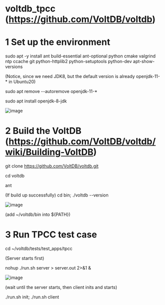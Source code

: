 # voltdb_tpcc  (https://github.com/VoltDB/voltdb)

# 1 Set up the environment

sudo apt -y install ant build-essential ant-optional python cmake valgrind ntp ccache git python-httplib2 python-setuptools python-dev apt-show-versions 

(Notice, since we need JDK8, but the default version is already openjdk-11-* in Ubuntu20)

sudo apt remove --autoremove openjdk-11-* 

sudo apt install openjdk-8-jdk 

![image](https://user-images.githubusercontent.com/55301130/189866171-f444180f-c6b6-4fa6-8f1a-ff7f40635d6d.png)

# 2 Build the VoltDB (https://github.com/VoltDB/voltdb/wiki/Building-VoltDB)

git clone https://github.com/VoltDB/voltdb.git

cd voltdb

ant

(If build up successfully) cd bin; ./voltdb --version

![image](https://user-images.githubusercontent.com/55301130/189867067-6ec2c34a-c3f4-4f93-9c55-5dd152d04502.png)

(add ~/voltdb/bin into ${PATH})

# 3 Run TPCC test case

cd ~/voltdb/tests/test_apps/tpcc

(Server starts first)

nohup ./run.sh server > server.out 2>&1 &

![image](https://user-images.githubusercontent.com/55301130/189874870-18729f6d-da6b-446c-99a0-6072bfa4e908.png)

(wait until the server starts, then client inits and starts)

./run.sh init; ./run.sh client






